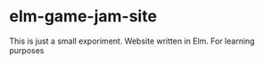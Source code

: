 # elm-game-jam-site

This is just a small exporiment. Website written in Elm. For learning purposes
